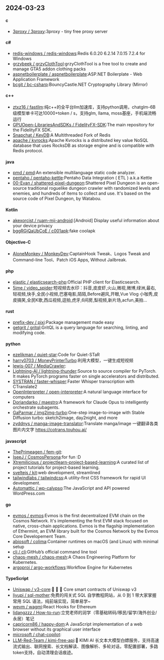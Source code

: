 ## 2024-03-23
#### c
* [3proxy / 3proxy](https://github.com/3proxy/3proxy):3proxy - tiny free proxy server
#### c#
* [redis-windows / redis-windows](https://github.com/redis-windows/redis-windows):Redis 6.0.20 6.2.14 7.0.15 7.2.4 for Windows
* [grzybeek / grzyClothTool](https://github.com/grzybeek/grzyClothTool):grzyClothTool is a free tool to create and manage GTA5 addon clothing packs
* [aspnetboilerplate / aspnetboilerplate](https://github.com/aspnetboilerplate/aspnetboilerplate):ASP.NET Boilerplate - Web Application Framework
* [bcgit / bc-csharp](https://github.com/bcgit/bc-csharp):BouncyCastle.NET Cryptography Library (Mirror)
#### c++
* [ztxz16 / fastllm](https://github.com/ztxz16/fastllm):纯c++的全平台llm加速库，支持python调用，chatglm-6B级模型单卡可达10000+token / s，支持glm, llama, moss基座，手机端流畅运行
* [GPUOpen-LibrariesAndSDKs / FidelityFX-SDK](https://github.com/GPUOpen-LibrariesAndSDKs/FidelityFX-SDK):The main repository for the FidelityFX SDK.
* [Snapchat / KeyDB](https://github.com/Snapchat/KeyDB):A Multithreaded Fork of Redis
* [apache / kvrocks](https://github.com/apache/kvrocks):Apache Kvrocks is a distributed key value NoSQL database that uses RocksDB as storage engine and is compatible with Redis protocol.
#### java
* [pmd / pmd](https://github.com/pmd/pmd):An extensible multilanguage static code analyzer.
* [pentaho / pentaho-kettle](https://github.com/pentaho/pentaho-kettle):Pentaho Data Integration ( ETL ) a.k.a Kettle
* [00-Evan / shattered-pixel-dungeon](https://github.com/00-Evan/shattered-pixel-dungeon):Shattered Pixel Dungeon is an open-source traditional roguelike dungeon crawler with randomized levels and enemies, and hundreds of items to collect and use. It's based on the source code of Pixel Dungeon, by Watabou.
#### Kotlin
* [akexorcist / ruam-mij-android](https://github.com/akexorcist/ruam-mij-android):[Android] Display useful information about your device privacy
* [bggRGjQaUbCoE / c001apk](https://github.com/bggRGjQaUbCoE/c001apk):fake coolapk
#### Objective-C
* [AloneMonkey / MonkeyDev](https://github.com/AloneMonkey/MonkeyDev):CaptainHook Tweak、Logos Tweak and Command-line Tool、Patch iOS Apps, Without Jailbreak.
#### php
* [elastic / elasticsearch-php](https://github.com/elastic/elasticsearch-php):Official PHP client for Elasticsearch.
* [5ime / video_spider](https://github.com/5ime/video_spider):短视频去水印：抖音,皮皮虾,火山,微视,微博,绿洲,最右,轻视频,快手,全民小视频,巴塞电影,陌陌,Before避风,开眼,Vue Vlog 小咖秀,皮皮搞笑,全民K歌,西瓜视频,逗拍,虎牙,6间房,梨视频,新片场,acfun,美拍...
#### rust
* [prefix-dev / pixi](https://github.com/prefix-dev/pixi):Package management made easy
* [getgrit / gritql](https://github.com/getgrit/gritql):GritQL is a query language for searching, linting, and modifying code.
#### python
* [ezelikman / quiet-star](https://github.com/ezelikman/quiet-star):Code for Quiet-STaR
* [harry0703 / MoneyPrinterTurbo](https://github.com/harry0703/MoneyPrinterTurbo):利用大模型，一键生成短视频
* [lewis-007 / MediaCrawler](https://github.com/lewis-007/MediaCrawler):
* [Lightning-AI / lightning-thunder](https://github.com/Lightning-AI/lightning-thunder):Source to source compiler for PyTorch. It makes PyTorch programs faster on single accelerators and distributed.
* [SYSTRAN / faster-whisper](https://github.com/SYSTRAN/faster-whisper):Faster Whisper transcription with CTranslate2
* [OpenInterpreter / open-interpreter](https://github.com/OpenInterpreter/open-interpreter):A natural language interface for computers
* [Doriandarko / maestro](https://github.com/Doriandarko/maestro):A framework for Claude Opus to intelligently orchestrate subagents.
* [GaParmar / img2img-turbo](https://github.com/GaParmar/img2img-turbo):One-step image-to-image with Stable Diffusion turbo: sketch2image, day2night, and more
* [zyddnys / manga-image-translator](https://github.com/zyddnys/manga-image-translator):Translate manga/image 一键翻译各类图片内文字 https://cotrans.touhou.ai/
#### javascript
* [ThePrimeagen / fem-git](https://github.com/ThePrimeagen/fem-git):
* [IseeJ / CosmosPersona](https://github.com/IseeJ/CosmosPersona):for fun :D
* [Xtremilicious / projectlearn-project-based-learning](https://github.com/Xtremilicious/projectlearn-project-based-learning):A curated list of project tutorials for project-based learning.
* [sveltejs / kit](https://github.com/sveltejs/kit):web development, streamlined
* [tailwindlabs / tailwindcss](https://github.com/tailwindlabs/tailwindcss):A utility-first CSS framework for rapid UI development.
* [Automattic / wp-calypso](https://github.com/Automattic/wp-calypso):The JavaScript and API powered WordPress.com
#### go
* [evmos / evmos](https://github.com/evmos/evmos):Evmos is the first decentralized EVM chain on the Cosmos Network. It's implementing the first EVM stack focused on native, cross-chain applications. Evmos is the flagship implementation of Ethermint, an EVM library built for the Cosmos Network by the Evmos Core Developement Team.
* [abiosoft / colima](https://github.com/abiosoft/colima):Container runtimes on macOS (and Linux) with minimal setup
* [cli / cli](https://github.com/cli/cli):GitHub’s official command line tool
* [chaos-mesh / chaos-mesh](https://github.com/chaos-mesh/chaos-mesh):A Chaos Engineering Platform for Kubernetes.
* [argoproj / argo-workflows](https://github.com/argoproj/argo-workflows):Workflow Engine for Kubernetes
#### TypeScript
* [Uniswap / v3-core](https://github.com/Uniswap/v3-core):🦄 🦄 🦄 Core smart contracts of Uniswap v3
* [liyupi / sql-mother](https://github.com/liyupi/sql-mother):免费的闯关式 SQL 自学教程网站，从 0 到 1 带大家掌握常用 SQL 语法，纯前端实现，简单易学~
* [wevm / wagmi](https://github.com/wevm/wagmi):React Hooks for Ethereum
* [lidangzzz / How-to-run](https://github.com/lidangzzz/How-to-run):立党老师的润学（零基础转码/移民/留学/海外创业/永居）笔记
* [capricorn86 / happy-dom](https://github.com/capricorn86/happy-dom):A JavaScript implementation of a web browser without its graphical user interface
* [microsoft / chat-copilot](https://github.com/microsoft/chat-copilot):
* [LLM-Red-Team / kimi-free-api](https://github.com/LLM-Red-Team/kimi-free-api):🚀 KIMI AI 长文本大模型白嫖服务，支持高速流式输出、联网搜索、长文档解读、图像解析、多轮对话，零配置部署，多路token支持，自动清理会话痕迹。
